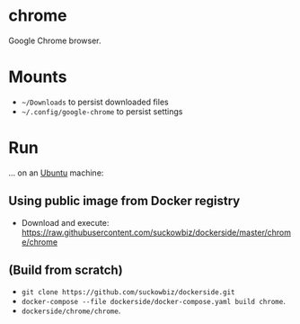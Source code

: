 # chrome
Google Chrome browser.

# Mounts
- `~/Downloads` to persist downloaded files
- `~/.config/google-chrome` to persist settings

# Run
...  on an [Ubuntu](http://www.ubuntu.com/download/desktop) machine:

## Using public image from Docker registry
- Download and execute: https://raw.githubusercontent.com/suckowbiz/dockerside/master/chrome/chrome

## (Build from scratch) 
- `git clone https://github.com/suckowbiz/dockerside.git`
- `docker-compose --file dockerside/docker-compose.yaml build chrome`.
- `dockerside/chrome/chrome`.